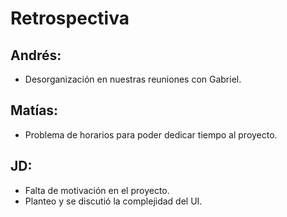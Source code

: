 # Retrospectiva

## Andrés:
* Desorganización en nuestras reuniones con Gabriel.


## Matías:

* Problema de horarios para poder dedicar tiempo al proyecto.

## JD:

* Falta de motivación en el proyecto.
* Planteo y se discutió la complejidad del UI.
